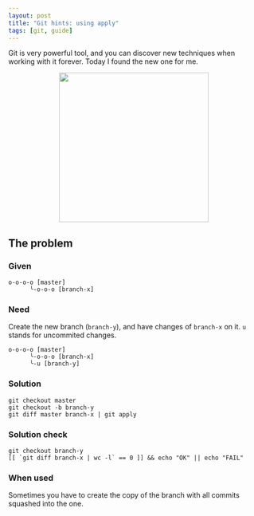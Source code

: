 ```yaml
---
layout: post
title: "Git hints: using apply"
tags: [git, guide]
---
```


Git is very powerful tool, and you can discover new techniques when working with it forever.
Today I found the new one for me.
<p align="center">
  <img width="300" src="https://media.giphy.com/media/fUSX3E4imAn9WHwrCV/giphy.gif"/>
</p>

## The problem

### Given

```
o-o-o-o [master]
      ╰-o-o-o [branch-x]
```

### Need

Create the new branch (`branch-y`), and have changes of `branch-x` on it.
`u` stands for uncommited changes.

```
o-o-o-o [master]
      ╰-o-o-o [branch-x]
      ╰-u [branch-y]
```

### Solution

```
git checkout master
git checkout -b branch-y
git diff master branch-x | git apply
```

### Solution check

```
git checkout branch-y
[[ `git diff branch-x | wc -l` == 0 ]] && echo "OK" || echo "FAIL"
```

### When used

Sometimes you have to create the copy of the branch with all commits squashed into the one.
